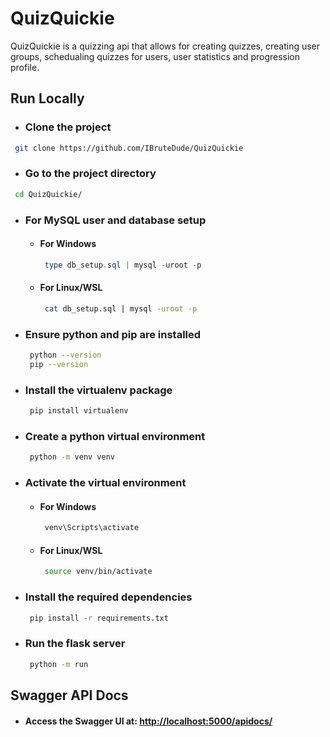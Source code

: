 
# QuizQuickie

QuizQuickie is a quizzing api that allows for creating quizzes, creating user groups, schedualing quizzes for users, user statistics and progression profile.

## Run Locally

* ### Clone the project

```bash
 git clone https://github.com/IBruteDude/QuizQuickie
```

* ### Go to the project directory

```bash
 cd QuizQuickie/
```

* ### For MySQL user and database setup

  * #### For Windows

    ```powershell
     type db_setup.sql | mysql -uroot -p
    ```

  * #### For Linux/WSL

    ```bash
     cat db_setup.sql | mysql -uroot -p
    ```

* ### Ensure python and pip are installed

    ```bash
     python --version
     pip --version
    ```

* ### Install the virtualenv package

    ```bash
     pip install virtualenv
    ```

* ### Create a python virtual environment

    ```bash
     python -m venv venv
    ```

* ### Activate the virtual environment

  * #### For Windows

    ```powershell
     venv\Scripts\activate
    ```

  * #### For Linux/WSL

    ```bash
     source venv/bin/activate
    ```

* ### Install the required dependencies

    ```bash
     pip install -r requirements.txt
    ```

* ### Run the flask server

    ```bash
     python -m run
    ```

## Swagger API Docs

* #### Access the Swagger UI at: <http://localhost:5000/apidocs/>
